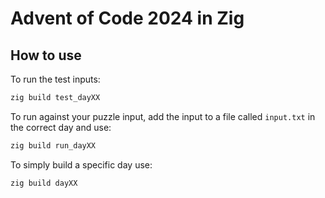 # Advent of Code 2024 in Zig

## How to use

To run the test inputs:

```bash
zig build test_dayXX
```

To run against your puzzle input, add the input to a file called `input.txt` in the correct day and use:

```bash
zig build run_dayXX
```

To simply build a specific day use:

```bash
zig build dayXX
```
